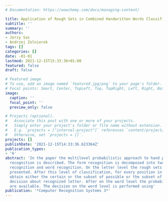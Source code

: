 ```yaml
---
# Documentation: https://wowchemy.com/docs/managing-content/

title: Application of Rough Sets in Combined Handwritten Words Classifier
subtitle: ''
summary: ''
authors:
- Jerzy Sas
- Andrzej Zolnierek
tags: []
categories: []
date: -01-01
lastmod: 2021-12-15T15:33:36+01:00
featured: false
draft: false

# Featured image
# To use, add an image named `featured.jpg/png` to your page's folder.
# Focal points: Smart, Center, TopLeft, Top, TopRight, Left, Right, BottomLeft, Bottom, BottomRight.
image:
  caption: ''
  focal_point: ''
  preview_only: false

# Projects (optional).
#   Associate this post with one or more of your projects.
#   Simply enter your project's folder or file name without extension.
#   E.g. `projects = ["internal-project"]` references `content/project/deep-learning/index.md`.
#   Otherwise, set `projects = []`.
projects: []
publishDate: '2021-12-15T14:33:36.623364Z'
publication_types:
- '6'
abstract: 'In the paper the multilevel probabilistic approach to hand printed form
  recognition is described. The form recognition is decomposed into two levels: character
  recognition and word recognition. On the letter level the rough sets approach is
  presented. After this level of classification, for every position in the word, we
  obtain either the certain or the subset of possible or the subset of impossible
  decision about recognized letter. After on the word level the probabilistic lexicons
  are available. The decision on the word level is performed using'
publication: '*Computer Recognition Systems 3*'
---
```

